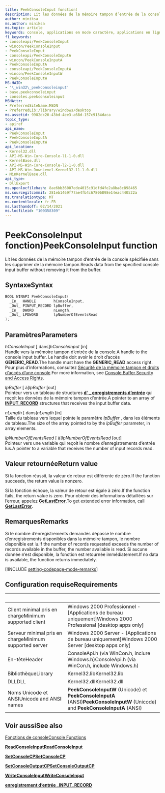```yaml
---
title: PeekConsoleInput fonction)
description: Lit les données de la mémoire tampon d’entrée de la console spécifiée sans les supprimer de la mémoire tampon.
author: miniksa
ms.author: miniksa
ms.topic: article
keywords: console, applications en mode caractère, applications en ligne de commande, applications de terminal, API console
f1_keywords:
- consoleapi/PeekConsoleInput
- wincon/PeekConsoleInput
- PeekConsoleInput
- consoleapi/PeekConsoleInputA
- wincon/PeekConsoleInputA
- PeekConsoleInputA
- consoleapi/PeekConsoleInputW
- wincon/PeekConsoleInputW
- PeekConsoleInputW
MS-HAID:
- '\_win32\_peekconsoleinput'
- base.peekconsoleinput
- consoles.peekconsoleinput
MSHAttr:
- PreferredSiteName:MSDN
- PreferredLib:/library/windows/desktop
ms.assetid: 9982dc20-43bd-4ee3-a68d-157c9134daca
topic_type:
- apiref
api_name:
- PeekConsoleInput
- PeekConsoleInputA
- PeekConsoleInputW
api_location:
- Kernel32.dll
- API-MS-Win-Core-Console-l1-1-0.dll
- KernelBase.dll
- API-MS-Win-Core-Console-l2-1-0.dll
- API-MS-Win-DownLevel-Kernel32-l1-1-0.dll
- MinKernelBase.dll
api_type:
- DllExport
ms.openlocfilehash: 8ae6bb36007ede4015c91dfd4fe2a8ba8c898465
ms.sourcegitcommit: 281eb1469f77ae4fb4c67806898e14eac440522a
ms.translationtype: MT
ms.contentlocale: fr-FR
ms.lasthandoff: 02/14/2021
ms.locfileid: "100358309"
---
```

# <a name="peekconsoleinput-function"></a><span data-ttu-id="ca528-104">PeekConsoleInput fonction)</span><span class="sxs-lookup"><span data-stu-id="ca528-104">PeekConsoleInput function</span></span>

<span data-ttu-id="ca528-105">Lit les données de la mémoire tampon d’entrée de la console spécifiée sans les supprimer de la mémoire tampon.</span><span class="sxs-lookup"><span data-stu-id="ca528-105">Reads data from the specified console input buffer without removing it from the buffer.</span></span>

## <a name="syntax"></a><span data-ttu-id="ca528-106">Syntaxe</span><span class="sxs-lookup"><span data-stu-id="ca528-106">Syntax</span></span>

```C
BOOL WINAPI PeekConsoleInput(
  _In_  HANDLE        hConsoleInput,
  _Out_ PINPUT_RECORD lpBuffer,
  _In_  DWORD         nLength,
  _Out_ LPDWORD       lpNumberOfEventsRead
);
```

## <a name="parameters"></a><span data-ttu-id="ca528-107">Paramètres</span><span class="sxs-lookup"><span data-stu-id="ca528-107">Parameters</span></span>

<span data-ttu-id="ca528-108">*hConsoleInput* \[ dans\]</span><span class="sxs-lookup"><span data-stu-id="ca528-108">*hConsoleInput* \[in\]</span></span>  
<span data-ttu-id="ca528-109">Handle vers la mémoire tampon d’entrée de la console.</span><span class="sxs-lookup"><span data-stu-id="ca528-109">A handle to the console input buffer.</span></span> <span data-ttu-id="ca528-110">Le handle doit avoir le droit d’accès **GENERIC\_READ**.</span><span class="sxs-lookup"><span data-stu-id="ca528-110">The handle must have the **GENERIC\_READ** access right.</span></span> <span data-ttu-id="ca528-111">Pour plus d’informations, consultez [Sécurité de la mémoire tampon et droits d’accès d’une console](console-buffer-security-and-access-rights.md).</span><span class="sxs-lookup"><span data-stu-id="ca528-111">For more information, see [Console Buffer Security and Access Rights](console-buffer-security-and-access-rights.md).</span></span>

<span data-ttu-id="ca528-112">*lpBuffer* \[ à\]</span><span class="sxs-lookup"><span data-stu-id="ca528-112">*lpBuffer* \[out\]</span></span>  
<span data-ttu-id="ca528-113">Pointeur vers un tableau de structures [**d' \_ enregistrements d’entrée**](input-record-str.md) qui reçoit les données de la mémoire tampon d’entrée.</span><span class="sxs-lookup"><span data-stu-id="ca528-113">A pointer to an array of [**INPUT\_RECORD**](input-record-str.md) structures that receives the input buffer data.</span></span>

<span data-ttu-id="ca528-114">*nLength* \[ dans\]</span><span class="sxs-lookup"><span data-stu-id="ca528-114">*nLength* \[in\]</span></span>  
<span data-ttu-id="ca528-115">Taille du tableau vers lequel pointe le paramètre *lpBuffer* , dans les éléments de tableau.</span><span class="sxs-lookup"><span data-stu-id="ca528-115">The size of the array pointed to by the *lpBuffer* parameter, in array elements.</span></span>

<span data-ttu-id="ca528-116">*lpNumberOfEventsRead* \[ à\]</span><span class="sxs-lookup"><span data-stu-id="ca528-116">*lpNumberOfEventsRead* \[out\]</span></span>  
<span data-ttu-id="ca528-117">Pointeur vers une variable qui reçoit le nombre d’enregistrements d’entrée lus.</span><span class="sxs-lookup"><span data-stu-id="ca528-117">A pointer to a variable that receives the number of input records read.</span></span>

## <a name="return-value"></a><span data-ttu-id="ca528-118">Valeur retournée</span><span class="sxs-lookup"><span data-stu-id="ca528-118">Return value</span></span>

<span data-ttu-id="ca528-119">Si la fonction réussit, la valeur de retour est différente de zéro.</span><span class="sxs-lookup"><span data-stu-id="ca528-119">If the function succeeds, the return value is nonzero.</span></span>

<span data-ttu-id="ca528-120">Si la fonction échoue, la valeur de retour est égale à zéro.</span><span class="sxs-lookup"><span data-stu-id="ca528-120">If the function fails, the return value is zero.</span></span> <span data-ttu-id="ca528-121">Pour obtenir des informations détaillées sur l’erreur, appelez [**GetLastError**](/windows/win32/api/errhandlingapi/nf-errhandlingapi-getlasterror).</span><span class="sxs-lookup"><span data-stu-id="ca528-121">To get extended error information, call [**GetLastError**](/windows/win32/api/errhandlingapi/nf-errhandlingapi-getlasterror).</span></span>

## <a name="remarks"></a><span data-ttu-id="ca528-122">Remarques</span><span class="sxs-lookup"><span data-stu-id="ca528-122">Remarks</span></span>

<span data-ttu-id="ca528-123">Si le nombre d’enregistrements demandés dépasse le nombre d’enregistrements disponibles dans la mémoire tampon, le nombre disponible est lu.</span><span class="sxs-lookup"><span data-stu-id="ca528-123">If the number of records requested exceeds the number of records available in the buffer, the number available is read.</span></span> <span data-ttu-id="ca528-124">Si aucune donnée n’est disponible, la fonction est retournée immédiatement.</span><span class="sxs-lookup"><span data-stu-id="ca528-124">If no data is available, the function returns immediately.</span></span>

[!INCLUDE [setting-codepage-mode-remarks](./includes/setting-codepage-mode-remarks.md)]

## <a name="requirements"></a><span data-ttu-id="ca528-125">Configuration requise</span><span class="sxs-lookup"><span data-stu-id="ca528-125">Requirements</span></span>

| &nbsp; | &nbsp; |
|-|-|
| <span data-ttu-id="ca528-126">Client minimal pris en charge</span><span class="sxs-lookup"><span data-stu-id="ca528-126">Minimum supported client</span></span> | <span data-ttu-id="ca528-127">Windows 2000 Professionnel - \[Applications de bureau uniquement\]</span><span class="sxs-lookup"><span data-stu-id="ca528-127">Windows 2000 Professional \[desktop apps only\]</span></span> |
| <span data-ttu-id="ca528-128">Serveur minimal pris en charge</span><span class="sxs-lookup"><span data-stu-id="ca528-128">Minimum supported server</span></span> | <span data-ttu-id="ca528-129">Windows 2000 Server - \[Applications de bureau uniquement\]</span><span class="sxs-lookup"><span data-stu-id="ca528-129">Windows 2000 Server \[desktop apps only\]</span></span> |
| <span data-ttu-id="ca528-130">En-tête</span><span class="sxs-lookup"><span data-stu-id="ca528-130">Header</span></span> | <span data-ttu-id="ca528-131">ConsoleApi.h (via WinCon.h, inclure Windows.h)</span><span class="sxs-lookup"><span data-stu-id="ca528-131">ConsoleApi.h (via WinCon.h, include Windows.h)</span></span> |
| <span data-ttu-id="ca528-132">Bibliothèque</span><span class="sxs-lookup"><span data-stu-id="ca528-132">Library</span></span> | <span data-ttu-id="ca528-133">Kernel32.lib</span><span class="sxs-lookup"><span data-stu-id="ca528-133">Kernel32.lib</span></span> |
| <span data-ttu-id="ca528-134">DLL</span><span class="sxs-lookup"><span data-stu-id="ca528-134">DLL</span></span> | <span data-ttu-id="ca528-135">Kernel32.dll</span><span class="sxs-lookup"><span data-stu-id="ca528-135">Kernel32.dll</span></span> |
| <span data-ttu-id="ca528-136">Noms Unicode et ANSI</span><span class="sxs-lookup"><span data-stu-id="ca528-136">Unicode and ANSI names</span></span> | <span data-ttu-id="ca528-137">**PeekConsoleInputW** (Unicode) et **PeekConsoleInputA** (ANSI)</span><span class="sxs-lookup"><span data-stu-id="ca528-137">**PeekConsoleInputW** (Unicode) and **PeekConsoleInputA** (ANSI)</span></span> |

## <a name="see-also"></a><span data-ttu-id="ca528-138">Voir aussi</span><span class="sxs-lookup"><span data-stu-id="ca528-138">See also</span></span>

[<span data-ttu-id="ca528-139">Fonctions de console</span><span class="sxs-lookup"><span data-stu-id="ca528-139">Console Functions</span></span>](console-functions.md)

[<span data-ttu-id="ca528-140">**ReadConsoleInput**</span><span class="sxs-lookup"><span data-stu-id="ca528-140">**ReadConsoleInput**</span></span>](readconsoleinput.md)

[<span data-ttu-id="ca528-141">**SetConsoleCP**</span><span class="sxs-lookup"><span data-stu-id="ca528-141">**SetConsoleCP**</span></span>](setconsolecp.md)

[<span data-ttu-id="ca528-142">**SetConsoleOutputCP**</span><span class="sxs-lookup"><span data-stu-id="ca528-142">**SetConsoleOutputCP**</span></span>](setconsoleoutputcp.md)

[<span data-ttu-id="ca528-143">**WriteConsoleInput**</span><span class="sxs-lookup"><span data-stu-id="ca528-143">**WriteConsoleInput**</span></span>](writeconsoleinput.md)

[<span data-ttu-id="ca528-144">**enregistrement d’entrée \_**</span><span class="sxs-lookup"><span data-stu-id="ca528-144">**INPUT\_RECORD**</span></span>](input-record-str.md)